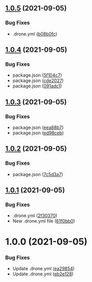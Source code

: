 ## [1.0.5](http://gitlab.jassuncao.work/cpha/install-scripts/compare/v1.0.4...v1.0.5) (2021-09-05)


### Bug Fixes

* .drone.yml ([b08b0fc](http://gitlab.jassuncao.work/cpha/install-scripts/commit/b08b0fc7b8500d0c757327f572615bd7508a8b29))

## [1.0.4](http://gitlab.jassuncao.work/cpha/install-scripts/compare/v1.0.3...v1.0.4) (2021-09-05)


### Bug Fixes

* package.json ([5f104c7](http://gitlab.jassuncao.work/cpha/install-scripts/commit/5f104c78d044e6d004a7159e7d693099aa85d6ac))
* package.json ([cde2027](http://gitlab.jassuncao.work/cpha/install-scripts/commit/cde2027cee889d6f2801e392e71fcad62975ce55))
* package.json ([091adc1](http://gitlab.jassuncao.work/cpha/install-scripts/commit/091adc1ce0de59aed9d752ece2f4cfe1dfb86098))

## [1.0.3](http://gitlab.jassuncao.work/cpha/install-scripts/compare/v1.0.2...v1.0.3) (2021-09-05)


### Bug Fixes

* package.json ([eea88b7](http://gitlab.jassuncao.work/cpha/install-scripts/commit/eea88b7be003fcf33e0fa35d5a0481d394e9b444))
* package.json ([ed98ceb](http://gitlab.jassuncao.work/cpha/install-scripts/commit/ed98ceb706a17a06adf2e6cb363752522fac2333))

## [1.0.2](http://gitlab.jassuncao.work/cpha/install-scripts/compare/v1.0.1...v1.0.2) (2021-09-05)


### Bug Fixes

* package.json ([7c5d3a7](http://gitlab.jassuncao.work/cpha/install-scripts/commit/7c5d3a712f43201b5efd6c75d731ffaea98de259))

## [1.0.1](http://gitlab.jassuncao.work/cpha/install-scripts/compare/v1.0.0...v1.0.1) (2021-09-05)


### Bug Fixes

* .drone.yml ([2f30370](http://gitlab.jassuncao.work/cpha/install-scripts/commit/2f30370011a3e39b6177b0c89addeef6abd438f6))
* New .drone.yml file ([61f0bb0](http://gitlab.jassuncao.work/cpha/install-scripts/commit/61f0bb0cd6f4a6defbda3ae94107140c32a8a6c4))

# 1.0.0 (2021-09-05)


### Bug Fixes

* Update .drone.yml ([ea29854](http://gitlab.jassuncao.work/cpha/install-scripts/commit/ea29854e25d9dc93a02a67774ff2b4e348ece133))
* Update .drone.yml ([eb2e128](http://gitlab.jassuncao.work/cpha/install-scripts/commit/eb2e128ef0221d6f7f48d4cc67bf70390a923d22))
